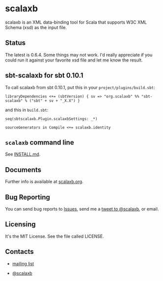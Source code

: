 scalaxb
=======

scalaxb is an XML data-binding tool for Scala that supports W3C XML 
Schema (xsd) as the input file.

Status
------

The latest is 0.6.4. Some things may not work.
I'd really appreciate if you could run it against your favorite xsd
file and let me know the result.

sbt-scalaxb for sbt 0.10.1
--------------------------

To call scalaxb from sbt 0.10.1, put this in your `project/plugins/build.sbt`:

    libraryDependencies <+= (sbtVersion) { sv => "org.scalaxb" %% "sbt-scalaxb" % ("sbt" + sv + "_X.X") }

and this in `build.sbt`:

    seq(sbtscalaxb.Plugin.scalaxbSettings: _*)

    sourceGenerators in Compile <+= scalaxb.identity

`scalaxb` command line
----------------------

See [INSTALL.md][1].

Documents
---------

Further info is available at [scalaxb.org](http://scalaxb.org/).

Bug Reporting
-------------

You can send bug reports to [Issues](http://github.com/eed3si9n/scalaxb/issues),
send me a [tweet to @scalaxb](http://twitter.com/scalaxb), or email.

Licensing
---------

It's the MIT License. See the file called LICENSE.
     
Contacts
--------

- [mailing list](http://groups.google.com/group/scalaxb)
- [@scalaxb](http://twitter.com/scalaxb)

  [1]: https://github.com/eed3si9n/scalaxb/blob/master/INSTALL.md
